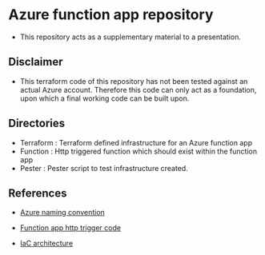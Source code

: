 # Azure function app repository

* This repository acts as a supplementary material to a presentation.

## Disclaimer

* This terraform code of this repository has not been tested against an actual Azure account. Therefore this code can only act as a foundation, upon which a final working code can be built upon.

## Directories

* Terraform : Terraform defined infrastructure for an Azure function app
* Function  : Http triggered function which should exist within the function app
* Pester    : Pester script to test infrastructure created.

## References

* [Azure naming convention](https://docs.microsoft.com/en-us/azure/cloud-adoption-framework/ready/azure-best-practices/resource-naming)

* [Function app http trigger code](https://docs.microsoft.com/en-us/azure/azure-functions/functions-bindings-http-webhook-trigger?tabs=in-process%2Cfunctionsv2&pivots=programming-language-python)

* [IaC architecture](https://infrastructure-as-code.com/book/)
